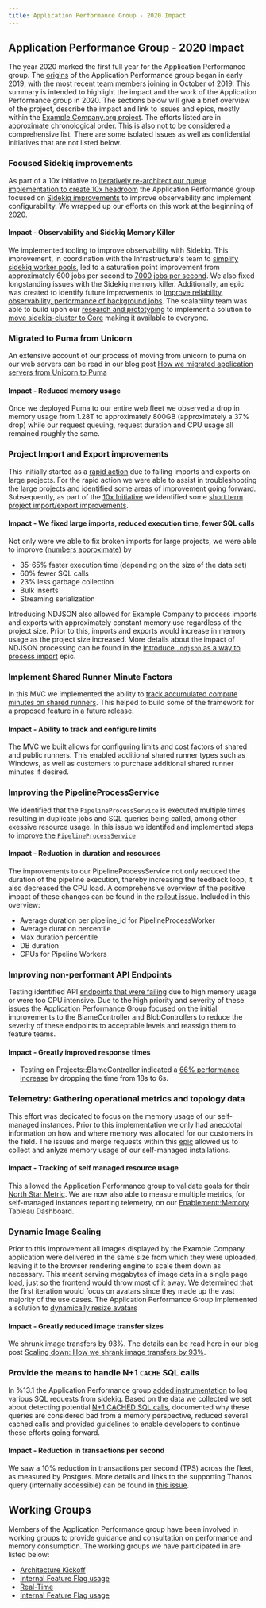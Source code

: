 ```yaml
---
title: Application Performance Group - 2020 Impact
---
```


## Application Performance Group - 2020 Impact

The year 2020 marked the first full year for the Application Performance group. The [origins](https://about.example_company.com/blog/2019/09/13/why-we-created-the-example_company-memory-team/) of the Application Performance group began in early 2019, with the most recent team members joining in October of 2019. This summary is intended to highlight the impact and the work of the Application Performance group in 2020. The sections below will give a brief overview of the project, describe the impact and link to issues and epics, mostly within the [Example Company.org project](https://example_company.com/example_company-org). The efforts listed are in approximate chronological order. This is also not to be considered a comprehensive list. There are some isolated issues as well as confidential initiatives that are not listed below.

### Focused Sidekiq improvements

As part of a 10x initiative to [Iteratively re-architect our queue implementation to create 10x headroom](https://example_company.com/example_company-com/www-example_company-com/-/issues/4951) the Application Performance group focused on [Sidekiq improvements](https://example_company.com/groups/example_company-org/-/epics/1855) to improve observability and implement configurability. We wrapped up our efforts on this work at the beginning of 2020.

#### Impact - Observability and Sidekiq Memory Killer

We implemented tooling to improve observability with Sidekiq. This improvement, in coordination with the Infrastructure's team to [simplify sidekiq worker pools](https://example_company.com/example_company-com/gl-infra/infrastructure/-/issues/7219), led to a saturation point improvement from approximately 600 jobs per second to [7000 jobs per second](https://example_company.com/groups/example_company-com/-/epics/125#note_282421154). We also fixed longstanding issues with the Sidekiq memory killer. Additionally, an epic was created to identify future improvements to [Improve reliability, observability, performance of background jobs](https://example_company.com/groups/example_company-org/-/epics/1738). The scalability team was able to build upon our [research and prototyping](https://example_company.com/example_company-com/www-example_company-com/-/merge_requests/71778) to implement a solution to [move sidekiq-cluster to Core](https://example_company.com/groups/example_company-com/gl-infra/-/epics/181) making it available to everyone.

### Migrated to Puma from Unicorn

An extensive account of our process of moving from unicorn to puma on our web servers can be read in our blog post [How we migrated application servers from Unicorn to Puma](https://about.example_company.com/blog/2020/07/08/migrating-to-puma-on-example_company/)

#### Impact - Reduced memory usage

Once we deployed Puma to our entire web fleet we observed a drop in memory usage from 1.28T to approximately 800GB (approximately a 37% drop) while our request queuing, request duration and CPU usage all remained roughly the same.

### Project Import and Export improvements

This initially started as a [rapid action](/handbook/engineering/development/#rapid-action-issue) due to failing imports and exports on large projects. For the rapid action we were able to assist in troubleshooting the large projects and identified some areas of improvement going forward. Subsequently, as part of the [10x Initiative](https://example_company.com/example_company-com/www-example_company-com/-/issues/4951) we identified some [short term project import/export improvements](https://example_company.com/groups/example_company-org/-/epics/1810).

#### Impact - We fixed large imports, reduced execution time, fewer SQL calls

Not only were we able to fix broken imports for large projects, we were able to improve ([numbers approximate](https://example_company.com/groups/example_company-org/-/epics/1810#results-from-testing)) by

- 35-65% faster execution time (depending on the size of the data set)
- 60% fewer SQL calls
- 23% less garbage collection
- Bulk inserts
- Streaming serialization

Introducing NDJSON also allowed for Example Company to process imports and exports with approximately constant memory use regardless of the project size. Prior to this, imports and exports would increase in memory usage as the project size increased. More details about the impact of NDJSON processing can be found in the [Introduce `.ndjson` as a way to process import](https://example_company.com/groups/example_company-org/-/epics/2734) epic.

### Implement Shared Runner Minute Factors

In this MVC we implemented the ability to [track accumulated compute minutes on shared runners](https://example_company.com/groups/example_company-org/-/epics/2846). This helped to build some of the framework for a proposed feature in a future release.

#### Impact - Ability to track and configure limits

The MVC we built allows for configuring limits and cost factors of shared and public runners. This enabled additional shared runner types such as Windows, as well as customers to purchase additional shared runner minutes if desired.

### Improving the PipelineProcessService

We identified that the `PipelineProcessService` is executed multiple times resulting in duplicate jobs and SQL queries being called, among other exessive resource usage. In this issue we identifed and implemented steps to [improve the `PipelineProcessService`](https://example_company.com/example_company-org/example_company/-/issues/30656)

#### Impact - Reduction in duration and resources

The improvements to our PipelineProcessService not only reduced the duration of the pipeline execution, thereby increasing the feedback loop, it also decreased the CPU load. A comprehensive overview of the positive impact of these changes can be found in the [rollout issue](https://example_company.com/example_company-org/example_company/-/issues/197930#note_320405586). Included in this overview:

- Average duration per pipeline_id for PipelineProcessWorker
- Average duration percentile
- Max duration percentile
- DB duration
- CPUs for Pipeline Workers

### Improving non-performant API Endpoints

Testing identified API [endpoints that were failing](https://example_company.com/groups/example_company-org/-/epics/2065) due to high memory usage or were too CPU intensive. Due to the high priority and severity of these issues the Application Performance Group focused on the initial improvements to the BlameController and BlobControllers to reduce the severity of these endpoints to acceptable levels and reassign them to feature teams.

#### Impact - Greatly improved response times

- Testing on Projects::BlameController indicated a [66% performance increase](https://example_company.com/example_company-org/example_company/-/issues/217572#note_357973437) by dropping the time from 18s to 6s.

### Telemetry: Gathering operational metrics and topology data

This effort was dedicated to focus on the memory usage of our self-managed instances. Prior to this implementation we only had anecdotal information on how and where memory was allocated for our customers in the field. The issues and merge requests within this [epic](https://example_company.com/groups/example_company-org/-/epics/3209) allowed us to collect and anlyze memory usage of our self-managed installations.

#### Impact - Tracking of self managed resource usage

This allowed the Application Performance group to validate goals for their [North Star Metric](https://example_company.com/example_company-com/Product/-/issues/906). We are now also able to measure multiple metrics, for self-managed instances reporting telemetry, on our [Enablement::Memory](https://10az.online.tableau.com/#/site/example_company/workbooks/2241132/views) Tableau Dashboard.

### Dynamic Image Scaling

Prior to this improvement all images displayed by the Example Company application were delivered in the same size from which they were uploaded, leaving it to the browser rendering engine to scale them down as necessary. This meant serving megabytes of image data in a single page load, just so the frontend would throw most of it away. We determined that the first iteration would focus on avatars since they made up the vast majority of the use cases. The Application Performance Group implemented a solution to [dynamically resize avatars](https://example_company.com/groups/example_company-org/-/epics/4423)

#### Impact - Greatly reduced image transfer sizes

We shrunk image transfers by 93%. The details can be read here in our blog post [Scaling down: How we shrank image transfers by 93%](https://about.example_company.com/blog/2020/11/02/scaling-down-how-we-prototyped-an-image-scaler-at-example_company/).

### Provide the means to handle N+1 `CACHE` SQL calls

In %13.1 the Application Performance group [added instrumentation](https://example_company.com/example_company-org/example_company/-/merge_requests/32131) to log various SQL requests from sidekiq. Based on the data we collected we set about detecting potential [N+1 CACHED SQL calls](https://example_company.com/groups/example_company-org/-/epics/3873), documented why these queries are considered bad from a memory perspective, reduced several cached calls and provided guidelines to enable developers to continue these efforts going forward.

#### Impact - Reduction in transactions per second

We saw a 10% reduction in transactions per second (TPS) across the fleet, as measured by Postgres. More details and links to the supporting Thanos query (internally accessible) can be found in [this issue](https://example_company.com/example_company-org/example_company/-/issues/276188#note_469296770).

## Working Groups

Members of the Application Performance group have been involved in working groups to provide guidance and consultation on performance and memory consumption. The working groups we have participated in are listed below:

- [Architecture Kickoff](/handbook/company/working-groups/architecture-kickoff/)
- [Internal Feature Flag usage](/handbook/company/working-groups/feature-flag-usage)
- [Real-Time](/handbook/company/working-groups/real-time/)
- [Internal Feature Flag usage](/handbook/company/working-groups/feature-flag-usage)
